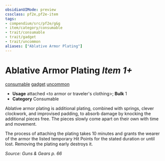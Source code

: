 ```yaml
---
obsidianUIMode: preview
cssclass: pf2e,pf2e-item
tags:
- compendium/src/pf2e/g&g
- item/category/consumable
- trait/consumable
- trait/gadget
- trait/uncommon
aliases: ["Ablative Armor Plating"]
---
```

# Ablative Armor Plating *Item 1+*  
[consumable](../../../Rules/traits/consumable.md)  [gadget](../../../Rules/traits/gadget-g-g.md)  [uncommon](../../../Rules/traits/uncommon.md)  

- **Usage** attached <to armor or traveler's clothing>; **Bulk** 1
- **Category** Consumable

Ablative armor plating is additional plating, combined with springs, clever clockwork, and improvised padding, to absorb damage by knocking the additional pieces free. The pieces slowly come apart on their own with time and movement.

The process of attaching the plating takes 10 minutes and grants the wearer of the armor the listed temporary Hit Points for the stated duration or until lost. Removing the plating early destroys it.

*Source: Guns & Gears p. 66*